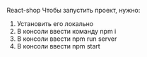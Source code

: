 React-shop
Чтобы запустить проект, нужно:
1) Установить его локально
2) В консоли ввести команду npm i
3) В консоли ввести npm run server
4) В консоли ввести npm start